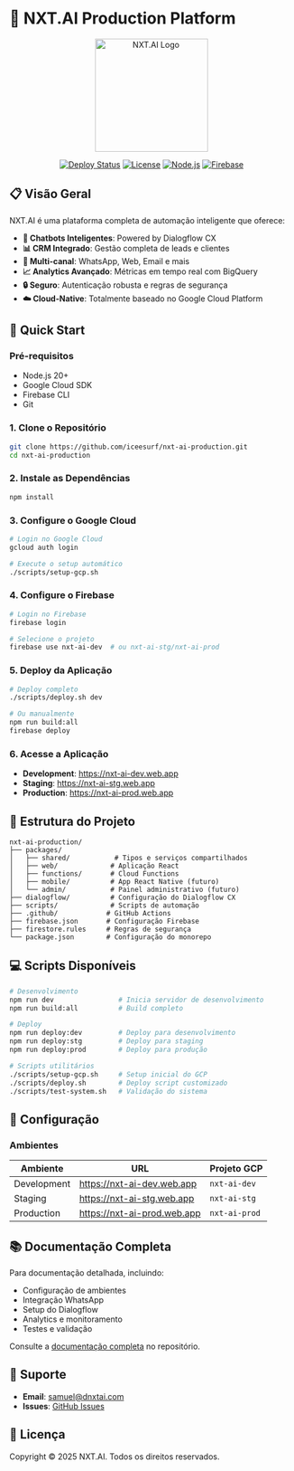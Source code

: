 # 🚀 NXT.AI Production Platform

<div align="center">
  <img src="https://via.placeholder.com/200x200/2563eb/ffffff?text=NXT.AI" alt="NXT.AI Logo" width="200"/>
  
  [![Deploy Status](https://github.com/iceesurf/nxt-ai-production/workflows/Deploy%20NXT.AI/badge.svg)](https://github.com/iceesurf/nxt-ai-production/actions)
  [![License](https://img.shields.io/badge/license-MIT-blue.svg)](LICENSE)
  [![Node.js](https://img.shields.io/badge/node.js-20+-green.svg)](https://nodejs.org/)
  [![Firebase](https://img.shields.io/badge/firebase-10+-orange.svg)](https://firebase.google.com/)
</div>

## 📋 Visão Geral

NXT.AI é uma plataforma completa de automação inteligente que oferece:

- **🤖 Chatbots Inteligentes**: Powered by Dialogflow CX
- **📊 CRM Integrado**: Gestão completa de leads e clientes
- **📱 Multi-canal**: WhatsApp, Web, Email e mais
- **📈 Analytics Avançado**: Métricas em tempo real com BigQuery
- **🔒 Seguro**: Autenticação robusta e regras de segurança
- **☁️ Cloud-Native**: Totalmente baseado no Google Cloud Platform

## 🚀 Quick Start

### Pré-requisitos

- Node.js 20+
- Google Cloud SDK
- Firebase CLI
- Git

### 1. Clone o Repositório

```bash
git clone https://github.com/iceesurf/nxt-ai-production.git
cd nxt-ai-production
```

### 2. Instale as Dependências

```bash
npm install
```

### 3. Configure o Google Cloud

```bash
# Login no Google Cloud
gcloud auth login

# Execute o setup automático
./scripts/setup-gcp.sh
```

### 4. Configure o Firebase

```bash
# Login no Firebase
firebase login

# Selecione o projeto
firebase use nxt-ai-dev  # ou nxt-ai-stg/nxt-ai-prod
```

### 5. Deploy da Aplicação

```bash
# Deploy completo
./scripts/deploy.sh dev

# Ou manualmente
npm run build:all
firebase deploy
```

### 6. Acesse a Aplicação

- **Development**: https://nxt-ai-dev.web.app
- **Staging**: https://nxt-ai-stg.web.app  
- **Production**: https://nxt-ai-prod.web.app

## 📁 Estrutura do Projeto

```
nxt-ai-production/
├── packages/
│   ├── shared/           # Tipos e serviços compartilhados
│   ├── web/             # Aplicação React
│   ├── functions/       # Cloud Functions
│   ├── mobile/          # App React Native (futuro)
│   └── admin/           # Painel administrativo (futuro)
├── dialogflow/          # Configuração do Dialogflow CX
├── scripts/             # Scripts de automação
├── .github/            # GitHub Actions
├── firebase.json       # Configuração Firebase
├── firestore.rules     # Regras de segurança
└── package.json        # Configuração do monorepo
```

## 💻 Scripts Disponíveis

```bash
# Desenvolvimento
npm run dev                # Inicia servidor de desenvolvimento
npm run build:all          # Build completo

# Deploy
npm run deploy:dev         # Deploy para desenvolvimento
npm run deploy:stg         # Deploy para staging  
npm run deploy:prod        # Deploy para produção

# Scripts utilitários
./scripts/setup-gcp.sh     # Setup inicial do GCP
./scripts/deploy.sh        # Deploy script customizado
./scripts/test-system.sh   # Validação do sistema
```

## 🔧 Configuração

### Ambientes

| Ambiente | URL | Projeto GCP |
|----------|-----|-------------|
| Development | https://nxt-ai-dev.web.app | `nxt-ai-dev` |
| Staging | https://nxt-ai-stg.web.app | `nxt-ai-stg` |
| Production | https://nxt-ai-prod.web.app | `nxt-ai-prod` |

## 📚 Documentação Completa

Para documentação detalhada, incluindo:
- Configuração de ambientes
- Integração WhatsApp
- Setup do Dialogflow
- Analytics e monitoramento
- Testes e validação

Consulte a [documentação completa](docs/) no repositório.

## 🤝 Suporte

- **Email**: samuel@dnxtai.com
- **Issues**: [GitHub Issues](https://github.com/iceesurf/nxt-ai-production/issues)

## 📄 Licença

Copyright © 2025 NXT.AI. Todos os direitos reservados.
